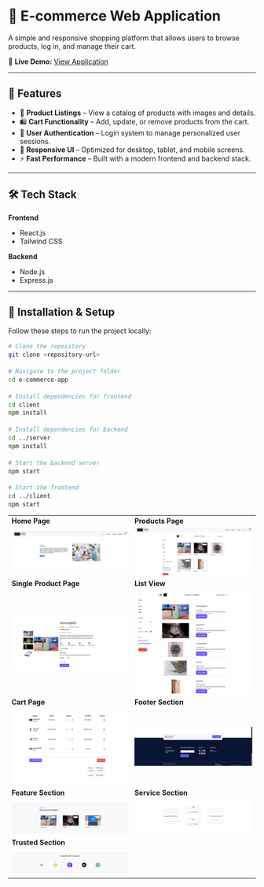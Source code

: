# 🛒 E-commerce Web Application

A simple and responsive shopping platform that allows users to browse products, log in, and manage their cart.

🔗 **Live Demo:** [View Application](https://e-commerce-csn3-git-master-laxmi-regmis-projects.vercel.app/)

---

## 📌 Features

- 🏬 **Product Listings** – View a catalog of products with images and details.  
- 🛍️ **Cart Functionality** – Add, update, or remove products from the cart.  
- 🔑 **User Authentication** – Login system to manage personalized user sessions.  
- 📱 **Responsive UI** – Optimized for desktop, tablet, and mobile screens.  
- ⚡ **Fast Performance** – Built with a modern frontend and backend stack.

---

## 🛠️ Tech Stack

**Frontend**  
- React.js  
- Tailwind CSS  

**Backend**  
- Node.js  
- Express.js  

---

## 🚀 Installation & Setup

Follow these steps to run the project locally:

```bash
# Clone the repository
git clone <repository-url>

# Navigate to the project folder
cd e-commerce-app

# Install dependencies for frontend
cd client
npm install

# Install dependencies for backend
cd ../server
npm install

# Start the backend server
npm start

# Start the frontend
cd ../client
npm start
```

<table> <tr> <td><b>Home Page</b></td> <td><b>Products Page</b></td> </tr> <tr> <td><img src="./screenshots/home.png" width="400"/></td> <td><img src="./screenshots/products.png" width="400"/></td> </tr> <tr> <td><b>Single Product Page</b></td> <td><b>List View</b></td> </tr> <tr> <td><img src="./screenshots/singleProduct.png" width="400"/></td> <td><img src="./screenshots/listView.png" width="400"/></td> </tr> <tr> <td><b>Cart Page</b></td> <td><b>Footer Section</b></td> </tr> <tr> <td><img src="./screenshots/cart.png" width="400"/></td> <td><img src="./screenshots/footer.png" width="400"/></td> </tr> <tr> <td><b>Feature Section</b></td> <td><b>Service Section</b></td> </tr> <tr> <td><img src="./screenshots/feature.png" width="400"/></td> <td><img src="./screenshots/service.png" width="400"/></td> </tr> <tr> <td><b>Trusted Section</b></td> </tr> <tr> <td><img src="./screenshots/trusted.png" width="400"/></td> </tr> </table> 

